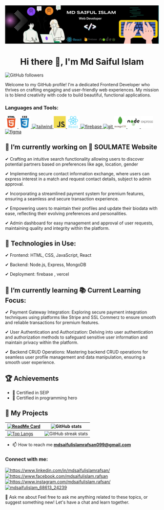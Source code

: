 ![link](https://github.com/MdSaifulIslamRafsan/MdSaifulIslamRafsan/blob/main/Screenshot%202024-07-02%20015913.png)
<h1 align="center">Hi there 👋, I'm Md Saiful Islam</h1>

![GitHub followers](https://img.shields.io/github/followers/MdSaifulIslamRafsan?style=social)

Welcome to my GitHub profile! I'm a dedicated Frontend Developer who thrives on crafting engaging and user-friendly web experiences. My mission is to blend creativity with code to build beautiful, functional applications.

<h3 align="left">Languages and Tools:</h3>
<p align="left">
   <a href="https://www.w3.org/html/" target="_blank" rel="noreferrer">
    <img src="https://raw.githubusercontent.com/devicons/devicon/master/icons/html5/html5-original-wordmark.svg" alt="html5" width="40" height="40"/>
  </a>
  <a href="https://www.w3schools.com/css/" target="_blank" rel="noreferrer">
    <img src="https://raw.githubusercontent.com/devicons/devicon/master/icons/css3/css3-original-wordmark.svg" alt="css3" width="40" height="40"/>
  </a>
   <a href="https://tailwindcss.com/" target="_blank" rel="noreferrer">
    <img src="https://www.vectorlogo.zone/logos/tailwindcss/tailwindcss-icon.svg" alt="tailwind" width="40" height="40"/>
  </a>
  <a href="https://developer.mozilla.org/en-US/docs/Web/JavaScript" target="_blank" rel="noreferrer">
    <img src="https://raw.githubusercontent.com/devicons/devicon/master/icons/javascript/javascript-original.svg" alt="javascript" width="40" height="40"/>
  </a>
 
  <a href="https://reactjs.org/" target="_blank" rel="noreferrer">
    <img src="https://raw.githubusercontent.com/devicons/devicon/master/icons/react/react-original-wordmark.svg" alt="react" width="40" height="40"/>
  </a>
  <a href="https://firebase.google.com/" target="_blank" rel="noreferrer">
    <img src="https://www.vectorlogo.zone/logos/firebase/firebase-icon.svg" alt="firebase" width="40" height="40"/>
  </a>
  <a href="https://git-scm.com/" target="_blank" rel="noreferrer">
    <img src="https://www.vectorlogo.zone/logos/git-scm/git-scm-icon.svg" alt="git" width="40" height="40"/>
  </a>
 

  <a href="https://www.mongodb.com/" target="_blank" rel="noreferrer">
    <img src="https://raw.githubusercontent.com/devicons/devicon/master/icons/mongodb/mongodb-original-wordmark.svg" alt="mongodb" width="40" height="40"/>
  </a>
  <a href="https://nodejs.org" target="_blank" rel="noreferrer">
    <img src="https://raw.githubusercontent.com/devicons/devicon/master/icons/nodejs/nodejs-original-wordmark.svg" alt="nodejs" width="40" height="40"/>
  </a>
    <a href="https://expressjs.com" target="_blank" rel="noreferrer">
    <img src="https://raw.githubusercontent.com/devicons/devicon/master/icons/express/express-original-wordmark.svg" alt="express" width="40" height="40"/>
  </a>
  <a href="https://www.figma.com/" target="_blank" rel="noreferrer">
    <img src="https://www.vectorlogo.zone/logos/figma/figma-icon.svg" alt="figma" width="40" height="40"/>
  </a>
</p>


##  🔭 I’m currently working on 💍 SOULMATE Website
  <P>✔ Crafting an intuitive search functionality allowing users to discover potential partners based on preferences like age, location, gender</P>
  <p>✔ Implementing secure contact information exchange, where users can express interest in a match and request contact details, subject to admin approval.</p>
  <p>✔ Incorporating a streamlined payment system for premium features, ensuring a seamless and secure transaction experience.</p>
  <p> ✔ Empowering users to maintain their profiles and update their biodata with ease, reflecting their evolving preferences and personalities.</p>
  <p>✔ Admin dashboard for easy management and approval of user requests, maintaining quality and integrity within the platform.</p>
  
  ## 🚀 Technologies in Use:
 <p>✔ Frontend: HTML, CSS, JavaScript, React</p>
 <P>✔ Backend: Node.js, Express, MongoDB</P>
 <p>✔ Deployment: firebase , vercel</p>
  
## 🌱 I’m currently learning  📚 Current Learning Focus:
<p>✔  Payment Gateway Integration: Exploring secure payment integration techniques using platforms like Stripe and SSL Commerz to ensure smooth and reliable transactions for premium features. </p>     
<p>✔ User Authentication and Authorization: Delving into user authentication and authorization methods to safeguard sensitive user information and maintain privacy within the platform.</p>
<p>  ✔ Backend CRUD Operations: Mastering backend CRUD operations for seamless user profile management and data manipulation, ensuring a smooth user experience. </p>




## 🏆 Achievements
- 📜 Certified in SEIP
- 📜 Certified in programming hero

## 📘 My Projects
| [![ReadMe Card](https://github-readme-stats.vercel.app/api/pin/?username=MdSaifulIslamRafsan&repo=SOULMATE-client-side)](https://github.com/MdSaifulIslamRafsan/SOULMATE-client-side)  | ![GitHub stats](https://github-readme-stats.vercel.app/api?username=MdSaifulIslamRafsan&show_icons=true) |
|---|---|
| [![Top Langs](https://github-readme-stats.vercel.app/api/top-langs/?username=MdSaifulIslamRafsan)](https://github.com/anuraghazra/github-readme-stats) | ![GitHub streak stats](https://streak-stats.demolab.com/?user=MdSaifulIslamRafsan) |
  

- 📫 How to reach me **mdsaifulislamrafsan099@gmail.com**

<h3 align="left">Connect with me:</h3>
<p align="left">
<a href="https://linkedin.com/in/https://www.linkedin.com/in/mdsaifulislamrafsan/" target="blank"><img align="center" src="https://raw.githubusercontent.com/rahuldkjain/github-profile-readme-generator/master/src/images/icons/Social/linked-in-alt.svg" alt="https://www.linkedin.com/in/mdsaifulislamrafsan/" height="30" width="40" /></a>
<a href="https://fb.com/https://www.facebook.com/mdsaifulislam.rafsan" target="blank"><img align="center" src="https://raw.githubusercontent.com/rahuldkjain/github-profile-readme-generator/master/src/images/icons/Social/facebook.svg" alt="https://www.facebook.com/mdsaifulislam.rafsan" height="30" width="40" /></a>
<a href="https://instagram.com/https://www.instagram.com/mdsaifulislam.rafsan/" target="blank"><img align="center" src="https://raw.githubusercontent.com/rahuldkjain/github-profile-readme-generator/master/src/images/icons/Social/instagram.svg" alt="https://www.instagram.com/mdsaifulislam.rafsan/" height="30" width="40" /></a>
<a href="https://discord.gg/mdsaifulislam_68613_24239" target="blank"><img align="center" src="https://raw.githubusercontent.com/rahuldkjain/github-profile-readme-generator/master/src/images/icons/Social/discord.svg" alt="mdsaifulislam_68613_24239" height="30" width="40" /></a>
</p>

<p> 💬 Ask me about Feel free to ask me anything related to these topics, or suggest something new! Let's have a chat and learn together. </p>
